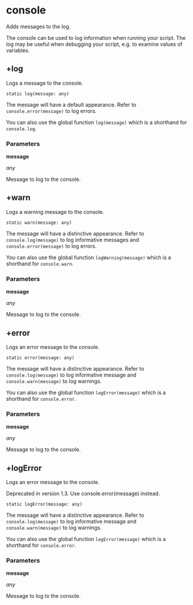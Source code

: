 # console

Adds messages to the log.

The console can be used to log information when running your script. The log may be useful when debugging your script, e.g. to examine values of variables.

## +log

Logs a message to the console.

```
static log(message: any)
```

The message will have a default appearance. Refer to `console.error(message)` to log errors.

You can also use the global function `log(message)` which is a shorthand for `console.log`.

### Parameters

**message**

_any_

Message to log to the console.

## +warn

Logs a warning message to the console.

```
static warn(message: any)
```

The message will have a distinctive appearance. Refer to `console.log(message)` to log informative messages and `console.error(message)` to log errors.

You can also use the global function `logWarning(message)` which is a shorthand for `console.warn`.

### Parameters

**message**

_any_

Message to log to the console.

## +error

Logs an error message to the console.

```
static error(message: any)
```

The message will have a distinctive appearance. Refer to `console.log(message)` to log informative message and `console.warn(message)` to log warnings.

You can also use the global function `logError(message)` which is a shorthand for `console.error`.

### Parameters

**message**

_any_

Message to log to the console.

## +logError

Logs an error message to the console.

Deprecated in version 1.3. Use console.error(message) instead.

```
static logError(message: any)
```

The message will have a distinctive appearance. Refer to `console.log(message)` to log informative message and `console.warn(message)` to log warnings.

You can also use the global function `logError(message)` which is a shorthand for `console.error`.

### Parameters

**message**

_any_

Message to log to the console.
